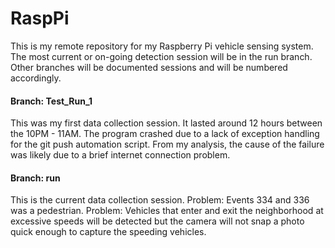 # RaspPi
This is my remote repository for my Raspberry Pi vehicle sensing system. The most current or on-going detection session will be in the run branch. Other branches will be documented sessions and will be numbered accordingly. 

#### Branch: Test_Run_1 
This was my first data collection session. It lasted around 12 hours between the 10PM - 11AM. The program crashed due to a lack of exception handling for the git push automation script. From my analysis, the cause of the failure was likely due to a brief internet connection problem. 

#### Branch: run 
This is the current data collection session. Problem: Events 334 and 336 was a pedestrian. Problem: Vehicles that enter and exit the neighborhood at excessive speeds will be detected but the camera will not snap a photo quick enough to capture the speeding vehicles. 
